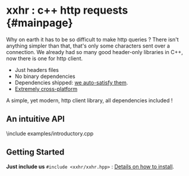 xxhr : c++ http requests                         {#mainpage}
========================
Why on earth it has to be so difficult to make http queries ?
There isn't anything simpler than that, that's only some characters sent over a connection.
We already had so many good header-only libraries in C++, now there is one for http client.

  * Just headers files
  * No binary dependencies
  * Dependencies shipped: [we auto-satisfy them](https://github.com/header-only/inglued).
  * [Extremely cross-platform](doc/supported_platforms.md)

A simple, yet modern, http client library, all dependencies included !

## An intuitive API
\include examples/introductory.cpp

## Getting Started

**Just include us** `#include <xxhr/xxhr.hpp>` : [Details on how to install](INSTALL.md).
